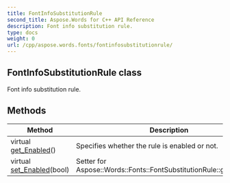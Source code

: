 ```yaml
---
title: FontInfoSubstitutionRule
second_title: Aspose.Words for C++ API Reference
description: Font info substitution rule. 
type: docs
weight: 0
url: /cpp/aspose.words.fonts/fontinfosubstitutionrule/
---
```

## FontInfoSubstitutionRule class


Font info substitution rule. 

## Methods

| Method | Description |
| --- | --- |
| virtual [get_Enabled](../fontsubstitutionrule/get_enabled/)() | Specifies whether the rule is enabled or not.  |
| virtual [set_Enabled](../fontsubstitutionrule/set_enabled/)(bool) | Setter for Aspose::Words::Fonts::FontSubstitutionRule::get_Enabled.  |
